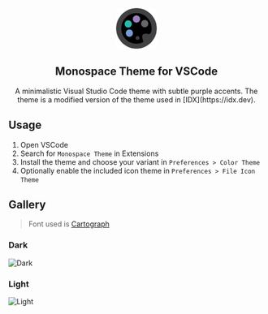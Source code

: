 <p align="center">
    <img src="https://github.com/keksiqc/monospace-theme/raw/main/assets/icon.png" width="80" />
    <h2 align="center">Monospace Theme for VSCode</h2>
</p>

<p align="center">
    A minimalistic Visual Studio Code theme with subtle purple accents.
    The theme is a modified version of the theme used in [IDX](https://idx.dev).
</p>

## Usage

1. Open VSCode
2. Search for `Monospace Theme` in Extensions
3. Install the theme and choose your variant in `Preferences > Color Theme`
4. Optionally enable the included icon theme in `Preferences > File Icon Theme`

## Gallery

> Font used is [Cartograph](https://connary.com/cartograph.html)

### Dark

![Dark](https://github.com/keksiqc/monospace-theme/raw/main/assets/preview-dark.webp)

### Light

![Light](https://github.com/keksiqc/monospace-theme/raw/main/assets/preview-light.webp)
